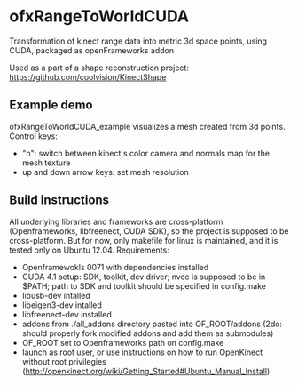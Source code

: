 ofxRangeToWorldCUDA
===================

Transformation of kinect range data into metric 3d space points, using CUDA, packaged as openFrameworks addon

Used as a part of a shape reconstruction project: https://github.com/coolvision/KinectShape

Example demo
------------
ofxRangeToWorldCUDA_example visualizes a mesh created from 3d points.
Control keys:
- "n": switch between kinect's color camera and normals map for the mesh texture
- up and down arrow keys: set mesh resolution

Build instructions
------------------
All underlying libraries and frameworks are cross-platform (Openframeworks, libfreenect, CUDA SDK), so the project is supposed to be cross-platform.
But for now, only makefile for linux is maintained, and it is tested only on Ubuntu 12.04.
Requirements:
- Openframewokls 0071 with dependencies installed
- CUDA 4.1 setup: SDK, toolkit, dev driver; nvcc is supposed to be in $PATH; path to SDK and toolkit should be specified in config.make
- libusb-dev intalled
- libeigen3-dev intalled
- libfreenect-dev installed
- addons from ./all_addons directory pasted into OF_ROOT/addons (2do: should properly fork modified addons and add them as submodules)
- OF_ROOT set to Openframeworks path on config.make
- launch as root user, or use instructions on how to run OpenKinect without root privilegies (http://openkinect.org/wiki/Getting_Started#Ubuntu_Manual_Install)
